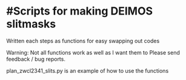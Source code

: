 #Scripts for making DEIMOS slitmasks
=====================
Written each steps as functions for easy swapping out codes

Warning: Not all functions work as well as I want them to
Please send feedback / bug reports.

plan_zwcl2341_slits.py is an example of how to use the functions
